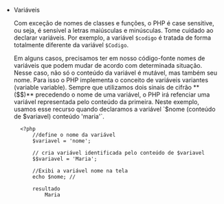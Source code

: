 * Variáveis
  
    Com exceção de nomes de classes e funções, o PHP é case sensitive, 
    ou seja, é sensível a letras maiúsculas e minúsculas.
    Tome cuidado ao declarar variáveis. Por exemplo, a variável `$codigo` é tratada de forma 
    totalmente diferente da variável `$Codigo`.
    
    Em alguns casos, precisamos ter em nosso código-fonte nomes de variáveis 
    que podem mudar de acordo com determinada situação. Nesse caso, não só o conteúdo
    da variável é mutável, mas também seu nome. Para isso o PHP implementa o conceito de variáveis
    variantes (variable variable). Sempre que utilizamos dois sinais de cifrão **($$)** 
    precedendo o nome de uma variável, o PHP irá refenciar uma variável 
    representada pelo conteúdo da primeira. Neste exemplo, usamos esse recurso 
    quando declaramos a variável `$nome (conteúdo de $variavel) conteúdo 'maria'`.

        <?php
            //define o nome da variável
            $variavel = 'nome';

            // cria variável identificada pelo conteúdo de $variavel
            $$variavel = 'Maria';

            //Exibi a variável nome na tela
            echo $nome; // 

            resultado 
                Maria      

